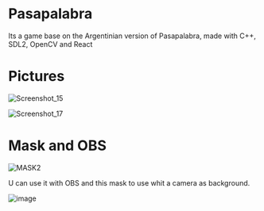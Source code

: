 # Pasapalabra
Its a game base on the Argentinian version of Pasapalabra, made with C++, SDL2, OpenCV and React

# Pictures
![Screenshot_15](https://user-images.githubusercontent.com/37775910/147611901-da5debec-fcba-45c6-9283-a41ff02ff1cf.png)

![Screenshot_17](https://user-images.githubusercontent.com/37775910/147612070-41209fd6-901f-4f7a-8c37-a632eb919041.png)

# Mask and OBS
![MASK2](https://user-images.githubusercontent.com/37775910/147611960-f567d9f6-f5a6-496e-b53b-7d4b8293d23e.png)

U can use it with OBS and this mask to use whit a camera as background.

![image](https://user-images.githubusercontent.com/37775910/147612036-bf8fe6e4-097d-4e5c-bf59-951675820aac.png)
